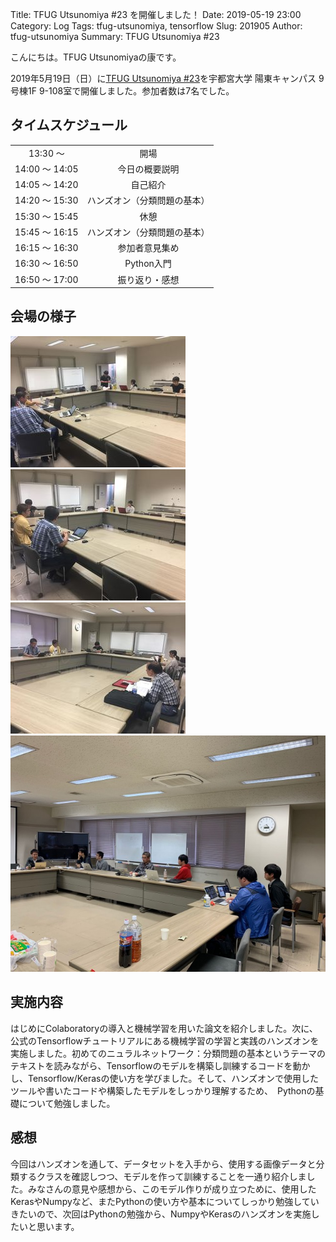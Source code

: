 Title: TFUG Utsunomiya #23 を開催しました！
Date: 2019-05-19 23:00
Category: Log
Tags: tfug-utsunomiya, tensorflow
Slug: 201905
Author: tfug-utsunomiya
Summary: TFUG Utsunomiya #23 

こんにちは。TFUG Utsunomiyaの康です。

2019年5月19日（日）に[TFUG Utsunomiya #23](https://tfug-utsunomiya.connpass.com/event/128913/)を宇都宮大学 陽東キャンパス 9号棟1F 9-108室で開催しました。参加者数は7名でした。

## タイムスケジュール

|||
|:-:|:-:|
|13:30 〜 |開場|
|14:00 〜 14:05|今日の概要説明|
|14:05 〜 14:20|自己紹介|
|14:20 〜 15:30|ハンズオン（分類問題の基本）|
|15:30 〜 15:45|休憩|
|15:45 〜 16:15|ハンズオン（分類問題の基本）|
|16:15 〜 16:30|参加者意見集め|
|16:30 〜 16:50|Python入門|
|16:50 〜 17:00|振り返り・感想|

## 会場の様子

![](/images/2019-05-19-00.jpg) ![](/images/2019-05-19-01.jpg) ![](/images/2019-05-19-02.jpg) ![](/images/2019-04-21-03.jpg) 

## 実施内容

はじめにColaboratoryの導入と機械学習を用いた論文を紹介しました。次に、公式のTensorflowチュートリアルにある機械学習の学習と実践のハンズオンを実施しました。初めてのニュラルネットワーク：分類問題の基本というテーマのテキストを読みながら、Tensorflowのモデルを構築し訓練するコードを動かし、Tensorflow/Kerasの使い方を学びました。そして、ハンズオンで使用したツールや書いたコードや構築したモデルをしっかり理解するため、　Pythonの基礎について勉強しました。


## 感想

今回はハンズオンを通して、データセットを入手から、使用する画像データと分類するクラスを確認しつつ、モデルを作って訓練することを一通り紹介しました。みなさんの意見や感想から、このモデル作りが成り立つために、使用したKerasやNumpyなど、またPythonの使い方や基本についてしっかり勉強していきたいので、次回はPythonの勉強から、NumpyやKerasのハンズオンを実施したいと思います。


